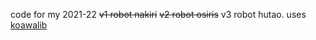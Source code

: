 
code for my 2021-22 ~~v1 robot nakiri~~ ~~v2 robot osiris~~ v3 robot hutao. uses [koawalib](https://github.com/AsianKoala/koawalib)
  
